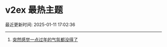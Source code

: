 # v2ex 最热主题

最近更新时间: 2025-01-11 17:02:36

--- 
1. [突然感觉一点过年的气氛都没得了](https://www.v2ex.com/t/1104309) 
